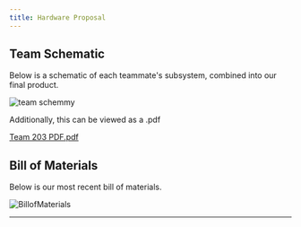 ```yaml
---
title: Hardware Proposal
---
```

## Team Schematic
Below is a schematic of each teammate's subsystem, combined into our final product.

![team schemmy](https://user-images.githubusercontent.com/102606124/221491268-e1341ab0-f48e-4cf3-a497-7d849c463b5b.png)

Additionally, this can be viewed as a .pdf

[Team 203 PDF.pdf](https://github.com/EGR-314-Team-203/egr-314-team-203.github.io/files/10836773/Team.203.PDF.pdf)



## Bill of Materials
Below is our most recent bill of materials.

![BillofMaterials](https://user-images.githubusercontent.com/102606124/221490742-905b1721-8120-4834-99f0-3e1cf9a256d8.png)

_ _ _
